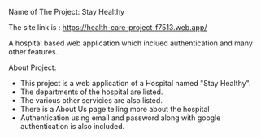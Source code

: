 Name of The Project: Stay Healthy

The site link is : https://health-care-project-f7513.web.app/

A hospital based web application which inclued authentication and many other features.

About Project:

* This project is a web application of a Hospital named "Stay Healthy".
* The departments of the hospital are listed.
* The various other servicies are also listed.
* There is a About Us page telling more about the hospital
* Authentication using email and password along with google authentication is also included.


